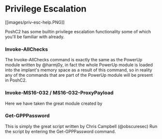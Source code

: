 # Privilege Escalation

[[images/priv-esc-help.PNG]]

PoshC2 has some builtin privilege escalation functionality some of which you'll be familiar with already.

### Invoke-AllChecks

The Invoke-AllChecks command is exactly the same as the PowerUp module written by @harmj0y, in fact the whole PowerUp module is loaded into the implant's memory space as a result of this command, so in reality any of the commands that are part of the PowerUp module will be present in PoshC2.

### Invoke-MS16-032 / MS16-032-ProxyPayload

Here we have taken the great module created by 

### Get-GPPPassword

This is simply the great script written by Chris Campbell (@obscuresec)
Run the script by entering the Get-GPPPassword command.

